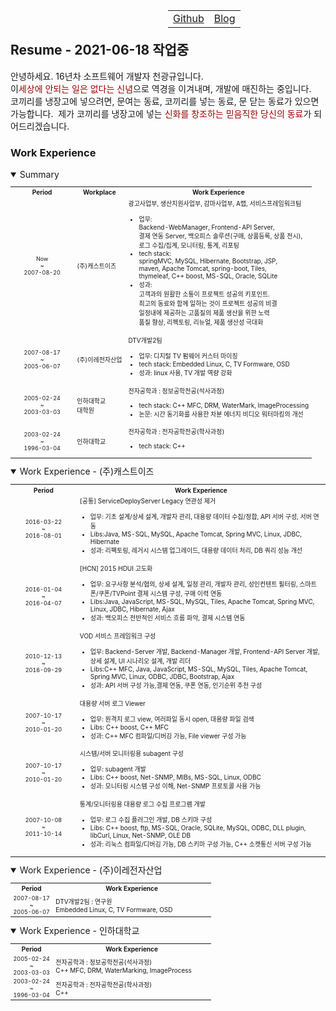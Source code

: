 <table align="right" style="text-align:center;width:50%;">
		<tr>
			<td ><a href="https://github.com/chonkk" target="_blank">Github</a></td>
			<td ><a href="https://chonkk.blog.me" target="_blank">Blog</a></td>
		</tr>
</table><br/><br/>

## Resume - 2021-06-18 작업중 

안녕하세요. 16년차 소프트웨어 개발자 천광규입니다.<br/>
이<font style="color:#900;">세상에 안되는 일은 없다는 신념</font>으로 역경을 이겨내며, 개발에 매진하는 중입니다.<br/>
코끼리를 냉장고에 넣으려면, 문여는 동료, 코끼리를 넣는 동료, 문 닫는 동료가 있으면 가능합니다.&nbsp;
제가 코끼리를 냉장고에 넣는 <font style="color:#900;">신화를 창조하는 믿음직한 당신의 동료</font>가 되어드리겠습니다.

### Work Experience
<details open>
	<summary>Summary</summary>
    <p style="font-size:8pt;">
	<table style="width:100%;font-size:x-small;">
    <tr>
	    <th style="text-align:center;width:21%;">Period</th>
	    <th style="text-align:center;">Workplace</th>
	    <th style="text-align:center;">Work Experience</th>
</tr>
<tr>
      <td style="text-align:center;font-size:xx-small;">Now<br/>~<br/>2007-08-20</td>
      <td>(주)캐스트이즈</td>
      <td>
	      광고사업부,&nbsp;생산지원사업부,&nbsp;감마사업부,&nbsp;A랩,&nbsp;서비스프레임워크팀<br/>
	      <UL>
	      		<LI>업무: <br/> 
		      		Backend-WebManager, Frontend-API Server,<br/>
				결제 연동 Server, 백오피스 솔루션(구매, 상품등록, 상품 전시),<br/>
				로그 수집/집계, 모니터링, 통계, 리포팅</LI>
	      		<LI>tech stack: <br/> 
		      		springMVC, MySQL, Hibernate, Bootstrap, JSP,<br/> 
				maven, Apache Tomcat, spring-boot, Tiles,<br/> 
				thymeleaf, C++ boost, MS-SQL, Oracle, SQLite</LI>
		      <LI>성과:<br/> 
			      고객과의 원활한 소통이 프로젝트 성공의 키포인트. <br/>
			      최고의 동료와 함께 일하는 것이 프로젝트 성공의 비결<br/>
			      일정내에 제공하는 고품질의 제품 생산을 위한 노력<br/>
			      품질 향상, 리펙토링, 리뉴얼, 제품 생산성 극대화
		      </LI>
	      </UL>
	</td>
    </tr>
    <tr>
      <td style="text-align:center;font-size:xx-small;">2007-08-17<br/>~<br/>2005-06-07</td>
      <td>(주)이레전자산업</td>
	<td>
		DTV개발2팀<br/>
		 <UL>
			<LI>업무: 디지털 TV 펌웨어 커스터 마이징</LI>
			<LI>tech stack: Embedded Linux, C, TV Formware, OSD</LI>
			<LI>성과: linux 사용, TV 개발 역량 강화</LI>
		</UL>    
	</td>
    </tr>
    <tr>
      <td style="text-align:center;font-size:xx-small;">2005-02-24<br/>~<br/>2003-03-03</td>
      <td>인하대학교<br/>대학원</td>
      <td>전자공학과 : 정보공학전공(석사과정)<br/>
		 <UL>
			<LI>tech stack: C++ MFC, DRM, WaterMark, ImageProcessing</LI>
			<LI>논문: 시간 동기화를 사용한 차분 에너지 비디오 워터마킹의 개선</LI>
		</UL> 
	    </td>
    </tr>
    <tr>
      <td style="text-align:center;font-size:xx-small;">2003-02-24<br/>~<br/>1996-03-04</td>
      <td>인하대학교</td>
      <td>전자공학과 : 전자공학전공(학사과정)<br/>
		 <UL>
			<LI>tech stack: C++</LI>
		</UL> 
	    </td>
    </tr>
	</table>
    </p>
</details>

<details open>
	<summary>Work Experience - (주)캐스트이즈</summary>
    <p style="font-size:8pt;">
	<table style="width:100%;font-size:x-small;">
    <tr>
	    <th style="text-align:center;width:21%;">Period</th>
	    <th style="text-align:center;">Work Experience</th>
</tr>
<tr>
      <td style="text-align:center;font-size:xx-small;">2016-03-22<br/>~<br/>2016-08-01</td>
      <td>
	      [공통] ServiceDeployServer Legacy 연관성 제거
	      <UL>
	      <LI>업무: 기초 설계/상세 설계, 개발자 관리, 대용량 데이터 수집/정합, API 서버 구성, 서버 연동</LI>
	      <LI>Libs:Java, MS-SQL, MySQL, Apache Tomcat, Spring MVC, Linux, JDBC, Hibernate</LI>
	      <LI>성과: 리팩토링, 레거시 시스템 업그레이드, 대용량 데이터 처리, DB 쿼리 성능 개선</LI>
	      </UL>
	</td>
    </tr>
<tr>
<tr>
      <td style="text-align:center;font-size:xx-small;">2016-01-04<br/>~<br/>2016-04-07</td>
      <td>
	      [HCN] 2015 HDUI 고도화
	      <UL>
	      <LI>업무: 요구사항 분석/협의, 상세 설계, 일정 관리, 개발자 관리, 성인컨텐트 필터링, 스마트폰/쿠폰/TVPoint 결제 시스템 구성, 구매 이력 연동</LI>
	      <LI>Libs:Java, JavaScript, MS-SQL, MySQL, Tiles, Apache Tomcat, Spring MVC, Linux, JDBC, Hibernate, Ajax</LI>
	      <LI>성과: 백오피스 전반적인 서비스 흐름 파악, 결제 시스템 연동</LI>
	      </UL>
	</td>
    </tr>
<tr>
<tr>
      <td style="text-align:center;font-size:xx-small;">2010-12-13<br/>~<br/>2016-09-29</td>
      <td>
	      VOD 서비스 프레임워크 구성
	      <UL>
	      <LI>업무: Backend-Server 개발, Backend-Manager 개발, Frontend-API Server 개발, 상세 설계, UI 시나리오 설계, 개발 리더</LI>
	      <LI>Libs:C++ MFC, Java, JavaScript, MS-SQL, MySQL, Tiles, Apache Tomcat, Spring MVC, Linux, ODBC, JDBC, Bootstrap, Ajax</LI>
	      <LI>성과: API 서버 구성 가능,결제 연동, 쿠폰 연동, 인기순위 추천 구성</LI>
	      </UL>
	</td>
    </tr>
<tr>
<tr>
      <td style="text-align:center;font-size:xx-small;">2007-10-17<br/>~<br/>2010-01-20</td>
      <td>
	      대용량 서버 로그 Viewer
	      <UL>
	      <LI>업무: 원격지 로그 view, 여러파일 동시 open, 대용량 파일 검색</LI>
	      <LI>Libs: C++ boost, C++ MFC</LI>
	      <LI>성과: C++ MFC 컴파일/디버깅 가능, File viewer 구성 가능</LI>
	      </UL>
	</td>
    </tr>
<tr>
<tr>
      <td style="text-align:center;font-size:xx-small;">2007-10-17<br/>~<br/>2010-01-20</td>
      <td>
	      시스템/서버 모니터링용 subagent 구성
	      <UL>
	      <LI>업무: subagent 개발</LI>
	      <LI>Libs: C++ boost, Net-SNMP, MIBs, MS-SQL, Linux, ODBC</LI>
	      <LI>성과: 모니터링 시스템 구성 이해, Net-SNMP 프로토콜 사용 가능</LI>
	      </UL>
	</td>
</tr>
<tr>
      <td style="text-align:center;font-size:xx-small;">2007-10-08<br/>~<br/>2011-10-14</td>
      <td>
	      통계/모니터링용 대용량 로그 수집 프로그램 개발
	      <UL>
	      <LI>업무: 로그 수집 플러그인 개발, DB 스키마 구성</LI>
	      <LI>Libs: C++ boost, ftp, MS-SQL, Oracle, SQLite, MySQL, ODBC, DLL plugin, libCurl, Linux, Net-SNMP, OLE DB</LI>
	      <LI>성과: 리눅스 컴파일/디버깅 가능, DB 스키마 구성 가능, C++ 소캣통신 서버 구성 가능</LI>
	      </UL>
	</td>
    </tr>
   	</table>
    </p>
</details>

<details open>
	<summary>Work Experience - (주)이레전자산업</summary>
    <p style="font-size:8pt;">
	<table style="width:100%;font-size:x-small;">
    <tr>
	    <th style="text-align:center;width:21%;">Period</th>
	    <th style="text-align:center;">Work Experience</th>
</tr>
    <tr>
      <td style="text-align:center;font-size:xx-small;">2007-08-17<br/>~<br/>2005-06-07</td>
      <td>DTV개발2팀 : 연구원<br/>
	     Embedded Linux, C, TV Formware, OSD</td>
    </tr>
</table>
    </p>
</details>

<details open>
	<summary> Work Experience - 인하대학교</summary>
    <p style="font-size:8pt;">
	<table style="width:100%;font-size:x-small;">
    <tr>
	    <th style="text-align:center;width:21%;">Period</th>
	    <th style="text-align:center;">Work Experience</th>
</tr>
    <tr>
      <td style="text-align:center;font-size:xx-small;">2005-02-24<br/>~<br/>2003-03-03</td>
      <td>전자공학과 : 정보공학전공(석사과정)<br/>C++ MFC, DRM, WaterMarking, ImageProcess</td>
    </tr>
    <tr>
      <td style="text-align:center;font-size:xx-small;">2003-02-24<br/>~<br/>1996-03-04</td>
      <td>전자공학과 : 전자공학전공(학사과정)<br/>C++</td>
    </tr>
	</table>
    </p>
</details>
